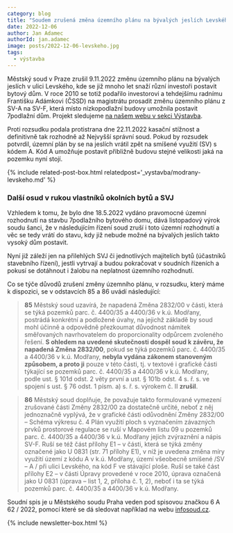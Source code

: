 ```yaml
---
category: blog
title: "Soudem zrušená změna územního plánu na bývalých jeslích Levského dává šanci k zamezení stavby bytového domu uvnitř sídliště"
date: 2022-12-06
author: Jan Adamec
authorId: jan.adamec
image: posts/2022-12-06-levskeho.jpg
tags:
  - výstavba
---
```


Městský soud v Praze zrušil 9.11.2022 změnu územního plánu na bývalých jeslích v ulici Levského, kde se již mnoho let snaží různí investoři postavit bytový dům. V roce 2010 se totiž podařilo investorovi a tehdejšímu radnímu Františku Adámkovi (ČSSD) na magistrátu prosadit změnu územního plánu z SV-A na SV-F, která místo nízkopodlažní budovy umožnila postavit 7podlažní dům. Projekt sledujeme [na našem webu v sekci Výstavba](https://praha12.pirati.cz/vystavba/modrany-levskeho.html).

Proti rozsudku podala protistrana dne 22.11.2022 kasační stížnost a definitivně tak rozhodně až Nejvyšší správní soud. Pokud by rozsudek potvrdil, územní plán by se na jeslích vrátil zpět na smíšené využití (SV) s kódem A. Kód A umožňuje postavit přibližně budovu stejné velikosti jaká na pozemku nyní stojí.

{% include related-post-box.html relatedpost='_vystavba/modrany-levskeho.md' %}

### Další osud v rukou vlastníků okolních bytů a SVJ

Vzhledem k tomu, že bylo dne 18.5.2022 vydáno pravomocné územní rozhodnutí na stavbu 7podlažního bytového domu, dává listopadový výrok soudu šanci, že v následujícím řízení soud zruší i toto územní rozhodnutí a věc se tedy vrátí do stavu, kdy již nebude možné na bývalých jeslích takto vysoký dům postavit.

Nyní již záleží jen na přilehlých SVJ či jednotlivých majitelích bytů (účastníků stavebního řízení), jestli vytrvají a budou pokračovat v soudních řízeních a pokusí se dotáhnout i žalobu na neplatnost územního rozhodnutí.

Co se týče důvodů zrušení změny územního plánu, v rozsudku, který máme k dispozici, se v odstavcích 85 a 86 uvádí následující:

> **85** Městský soud uzavírá, že napadená Změna 2832/00 v části, která se týká pozemků parc. č. 4400/35 a 4400/36 v k.ú. Modřany, postrádá konkrétní a podložené úvahy, na jejichž základě by soud mohl účinně a odpovědně přezkoumat důvodnost námitek směřovaných navrhovatelem do proporcionality odpůrcem zvoleného řešení. **S ohledem na uvedené skutečnosti dospěl soud k závěru, že napadená Změna 2832/00**, pokud se týká pozemků parc. č. 4400/35 a 4400/36 v k.ú. Modřany, **nebyla vydána zákonem stanoveným způsobem, a proto ji** pouze v této části, tj. v textové i grafické části týkající se pozemků parc. č. 4400/35 a 4400/36 v k.ú. Modřany, podle ust. § 101d odst. 2 věty první a ust. § 101b odst. 4 s. ř. s. ve spojení s ust. § 76 odst. 1 písm. a) s. ř. s. výrokem č. II **zrušil**.

> **86** Městský soud doplňuje, že považuje takto formulované vymezení zrušované části Změny 2832/00 za dostatečně určité, neboť z něj jednoznačně vyplývá, že v grafické části odůvodnění Změny 2832/00 – Schéma výkresu č. 4 Plán využití ploch s vyznačením závazných prvků prostorové regulace se ruší v Mapovém listu 09 u pozemků parc. č. 4400/35 a 4400/36 v k.ú. Modřany jejich zvýraznění a nápis SV-F. Ruší se též část přílohy E1 – v části, která se týká změny označené jako U 0831 (str. 71 přílohy E1), v níž je uvedena změna míry využití území z kódu A v k.ú. Modřany, území všeobecně smíšené /SV – A / při ulici Levského, na kód F ve stávající ploše. Ruší se také část přílohy E2 – v části Úpravy provedené v roce 2010, úprava označená jako U 0831 (úprava – list 1, 2, příloha č. 1, 2), neboť i ta se týká pozemků parc. č. 4400/35 a 4400/36 v k.ú. Modřany.

Soudní spis je u Městského soudu Praha veden pod spisovou značkou 6 A 62 / 2022, pomocí které se dá sledovat například na webu [infosoud.cz](https://infosoud.justice.cz/InfoSoud/public/search.do?type=spzn&typSoudu=os&krajOrg=MSPHAAB&org=&cisloSenatu=6&druhVec=A&bcVec=62&rocnik=2022&spamQuestion=23&agendaNc=CIVIL).

{% include newsletter-box.html %}

